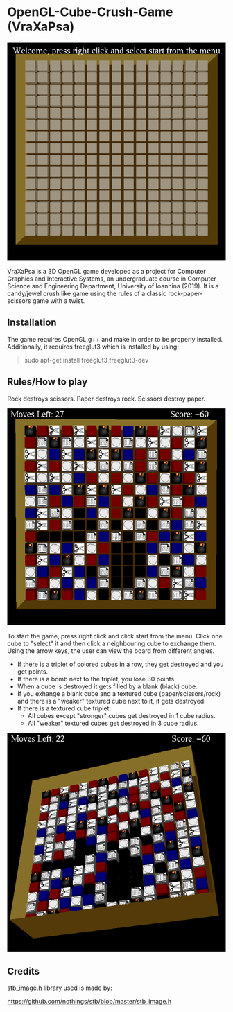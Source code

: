 # OpenGL-Cube-Crush-Game (VraXaPsa)

![](/Screenshots/1.PNG)

VraXaPsa is a 3D OpenGL game developed as a project for Computer Graphics and Interactive Systems, an undergraduate course in Computer Science and Engineering Department, University of Ioannina (2019). It is a candy/jewel crush like game using the rules of a classic rock-paper-scissors game with a twist.

## Installation

The game requires OpenGL,g++ and make in order to be properly installed.
Additionally, it requires freeglut3 which is installed by using:
>sudo apt-get install freeglut3 freeglut3-dev

## Rules/How to play
Rock destroys scissors. Paper destroys rock. Scissors destroy paper.

![](/Screenshots/2.PNG)


To start the game, press right click and click start from the menu. Click one cube to "select" it and then click a neighbouring cube to exchange them. 
Using the arrow keys, the user can view the board from different angles.
* If there is a triplet of colored cubes in a row, they get destroyed and you get points.
* If there is a bomb next to the triplet, you lose 30 points.
* When a cube is destroyed it gets filled by a blank (black) cube.
* If you exhange a blank cube and a textured cube (paper/scissors/rock) and there is a "weaker" textured cube next to it, it gets destroyed.
* If there is a textured cube triplet: 
  * All cubes except "stronger" cubes get destroyed in 1 cube radius.
  * All "weaker" textured cubes get destroyed in 3 cube radius.
  
  
![](/Screenshots/3.PNG)
  
## Credits
stb_image.h library used is made by:

https://github.com/nothings/stb/blob/master/stb_image.h
